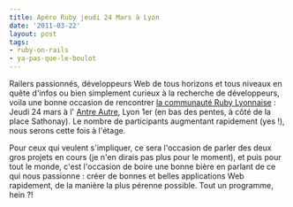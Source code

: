 ```yaml
---
title: Apéro Ruby jeudi 24 Mars à Lyon
date: '2011-03-22'
layout: post
tags:
- ruby-on-rails
- ya-pas-que-le-boulot
---
```


Railers passionnés, développeurs Web de tous horizons et tous niveaux en quête d'infos ou bien simplement curieux à la recherche de développeurs, voila une bonne occasion de rencontrer
[la communauté Ruby Lyonnaise](http://lyonrb.fr/) : Jeudi 24 mars à l'
[Antre Autre](http://www.lantreautre.fr/), Lyon 1er (en bas des pentes, à côté de la place Sathonay). Le nombre de participants augmentant rapidement (yes !), nous serons cette fois à l'étage.

Pour ceux qui veulent s'impliquer, ce sera l'occasion de parler des deux gros projets en cours (je n'en dirais pas plus pour le moment), et puis pour tout le monde, c'est l'occasion de boire une bonne bière en parlant de ce qui nous passionne : créer de bonnes et belles applications Web rapidement, de la manière la plus pérenne possible. Tout un programme, hein ?!
